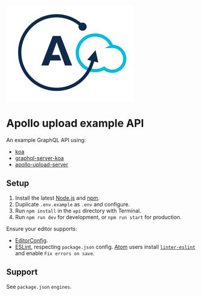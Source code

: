 ![Apollo upload logo](../apollo-upload-logo.svg)

# Apollo upload example API

An example GraphQL API using:

* [koa](https://npm.im/koa)
* [graphql-server-koa](https://npm.im/graphql-server-koa)
* [apollo-upload-server](https://npm.im/apollo-upload-server)

## Setup

1. Install the latest [Node.js](https://nodejs.org) and
   [npm](https://npmjs.com).
2. Duplicate `.env.example` as `.env` and configure.
3. Run `npm install` in the `api` directory with Terminal.
4. Run `npm run dev` for development, or `npm run start` for production.

Ensure your editor supports:

* [EditorConfig](http://editorconfig.org).
* [ESLint](http://eslint.org), respecting `package.json` config.
  [Atom](https://atom.io) users install
  [`linter-eslint`](https://atom.io/packages/linter-eslint) and enable `Fix
  errors on save`.

## Support

See `package.json` `engines`.
